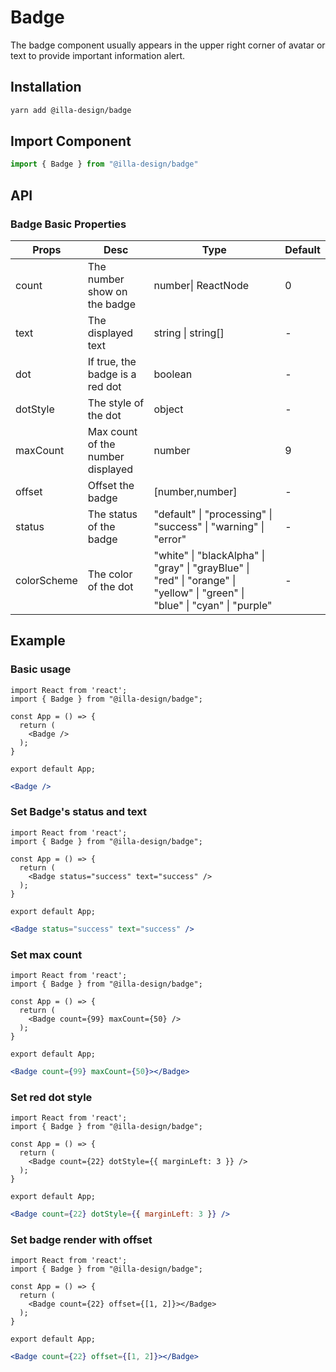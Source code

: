 # Badge

The badge component usually appears in the upper right corner of avatar or text to provide important information alert.

## Installation

```bash
yarn add @illa-design/badge
```

## Import Component

```jsx
import { Badge } from "@illa-design/badge"
```

## API

### Badge Basic Properties

| Props       | Desc                              | Type                                                                                                                        | Default |
| ----------- | --------------------------------- | --------------------------------------------------------------------------------------------------------------------------- | ------- |
| count       | The number show on the badge      | number\| ReactNode                                                                                                          | 0       |
| text        | The displayed text                | string \| string[]                                                                                                          | -       |
| dot         | If true, the badge is a red dot   | boolean                                                                                                                     | -       |
| dotStyle    | The style of the dot              | object                                                                                                                      | -       |
| maxCount    | Max count of the number displayed | number                                                                                                                      | 9       |
| offset      | Offset the badge                  | [number,number]                                                                                                             | -       |
| status      | The status of the badge           | "default" \| "processing" \| "success" \| "warning" \| "error"                                                              | -       |
| colorScheme | The color of the dot              | "white" \| "blackAlpha" \| "gray" \| "grayBlue" \| "red" \| "orange" \| "yellow" \| "green" \| "blue" \| "cyan" \| "purple" | -       |

## Example

### Basic usage

```SnackPlayer name=Basic Usage&description=Basic Usage&platform=web&supportedPlatforms=web&dependencies=@illa-design/badge
import React from 'react';
import { Badge } from "@illa-design/badge";

const App = () => {
  return (
    <Badge />
  );
}

export default App;

```

```jsx
<Badge />
```

### Set Badge's status and text

```SnackPlayer name=Set Badge's status and text&description=Set Badge's status and text&platform=web&supportedPlatforms=web&dependencies=@illa-design/badge
import React from 'react';
import { Badge } from "@illa-design/badge";

const App = () => {
  return (
    <Badge status="success" text="success" />
  );
}

export default App;

```

```jsx
<Badge status="success" text="success" />
```

### Set max count

```SnackPlayer name=Set max count&description=Set max count&platform=web&supportedPlatforms=web&dependencies=@illa-design/badge
import React from 'react';
import { Badge } from "@illa-design/badge";

const App = () => {
  return (
    <Badge count={99} maxCount={50} />
  );
}

export default App;

```

```jsx
<Badge count={99} maxCount={50}></Badge>
```

### Set red dot style

```SnackPlayer name=Set red dot style&description=Set red dot style&platform=web&supportedPlatforms=web&dependencies=@illa-design/badge
import React from 'react';
import { Badge } from "@illa-design/badge";

const App = () => {
  return (
    <Badge count={22} dotStyle={{ marginLeft: 3 }} />
  );
}

export default App;

```

```jsx
<Badge count={22} dotStyle={{ marginLeft: 3 }} />
```

### Set badge render with offset

```SnackPlayer name=Set badge render with offset&description=Set badge render with offset&platform=web&supportedPlatforms=web&dependencies=@illa-design/badge
import React from 'react';
import { Badge } from "@illa-design/badge";

const App = () => {
  return (
    <Badge count={22} offset={[1, 2]}></Badge>
  );
}

export default App;

```

```jsx
<Badge count={22} offset={[1, 2]}></Badge>
```
